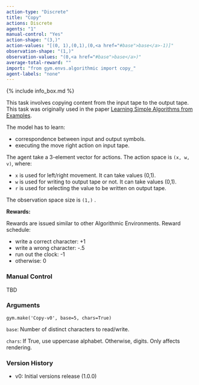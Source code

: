 ```yaml
---
action-type: "Discrete"
title: "Copy"
actions: Discrete
agents: "1"
manual-control: "Yes"
action-shape: "(3,)"
action-values: "[(0, 1),(0,1),(0,<a href="#base">base</a>-1)]"
observation-shape: "(1,)"
observation-values: "(0,<a href="#base">base</a>)"
average-total-reward: ""
import: "from gym.envs.algorithmic import copy_"
agent-labels: "none"
---
```


{% include info_box.md %}

This task involves copying content from the input tape to the output tape. This task was originally used in the paper <a href="http://arxiv.org/abs/1511.07275">Learning Simple Algorithms from Examples</a>.

The model has to learn: 
- correspondence between input and output symbols.
- executing the move right action on input tape.

The agent take a 3-element vector for actions.
The action space is `(x, w, v)`, where: 
- `x` is used for left/right movement. It can take values (0,1).
- `w` is used for writing to output tape or not. It can take values (0,1). 
- `r` is used for selecting the value to be written on output tape.


The observation space size is `(1,)` .

**Rewards:**

Rewards are issued similar to other Algorithmic Environments. Reward schedule:
- write a correct character: +1
- write a wrong character: -.5
- run out the clock: -1
- otherwise: 0

### Manual Control

TBD


### Arguments

```
gym.make('Copy-v0', base=5, chars=True)
```

<a id="base">`base`</a>: Number of distinct characters to read/write.

`chars`: If True, use uppercase alphabet. Otherwise, digits. Only affects rendering.

### Version History

* v0: Initial versions release (1.0.0)
